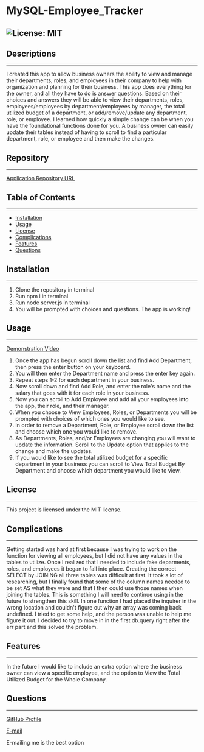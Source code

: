 # MySQL-Employee_Tracker
![License: MIT](https://img.shields.io/badge/License-MIT-Red.svg)
---
## Descriptions
---
I created this app to allow business owners the ability to view and manage their departments, roles, and employees in their company to help with organization and planning for their business. This app does everything for the owner, and all they have to do is answer questions. Based on their choices and answers they will be able to view their departments, roles, employees/employees by department/employees by manager, the total utilized budget of a department, or add/remove/update any department, role, or employee. I learned how quickly a simple change can be when you have the foundational functions done for you. A business owner can easily update their tables instead of having to scroll to find a particular department, role, or employee and then make the changes. 
## Repository
---
[Application Repository URL](https://github.com/cmcunningham27/MySQL-Employee_Tracker)
## Table of Contents
---
- [Installation](#installation)
- [Usage](#usage)
- [License](#license)
- [Complications](#complications)
- [Features](#features)
- [Questions](#questions)
## Installation
---
1. Clone the repository in terminal
2. Run npm i in terminal
3. Run node server.js in terminal
4. You will be prompted with choices and questions. The app is working!
## Usage
---
[Demonstration Video](https://drive.google.com/file/d/1OLk0wcnwWe39vT8kUodMGEwwfP-Mew5g/view)
1. Once the app has begun scroll down the list and find Add Department, then press the enter button on your keyboard.
2. You will then enter the Department name and press the enter key again. 
3. Repeat steps 1-2 for each department in your business.
4. Now scroll down and find Add Role, and enter the role's name and the salary that goes with it for each role in your business.
5. Now you can scroll to Add Employee and add all your employees into the app, their role, and their manager.
6. When you choose to View Employees, Roles, or Departments you will be prompted with choices of which ones you would like to see.
7. In order to remove a Department, Role, or Employee scroll down the list and choose which one you would like to remove.
8. As Departments, Roles, and/or Employees are changing you will want to update the information. Scroll to the Update option that applies to the change and make the updates.
9. If you would like to see the total utilized budget for a specific department in your business you can scroll to View Total Budget By Department and choose which department you would like to view.
## License
---
This project is licensed under the MIT license.

## Complications
---
Getting started was hard at first because I was trying to work on the function for viewing all employees, but I did not have any values in the tables to utilize. Once I realized that I needed to include fake deparments, roles, and employees it began to fall into place. 
Creating the correct SELECT by JOINING all three tables was difficult at first. It took a lot of researching, but I finally found that some of the column names needed to be set AS what they were and that I then could use those names when joining the tables. This is something I will need to continue using in the future to strengthen this skill.
In one function I had placed the inquirer in the wrong location and couldn't figure out why an array was coming back undefined. I tried to get some help, and the person was unable to help me figure it out. I decided to try to move in in the first db.query right after the err part and this solved the problem. 
## Features
---
In the future I would like to include an extra option where the business owner can view a specific employee, and the option to View the Total Utilized Budget for the Whole Company.
## Questions
---
[GitHub Profile](https://github.com/cmcunningham27)

[E-mail](mailto:sttepstutoring@yahoo.com)

E-mailing me is the best option
